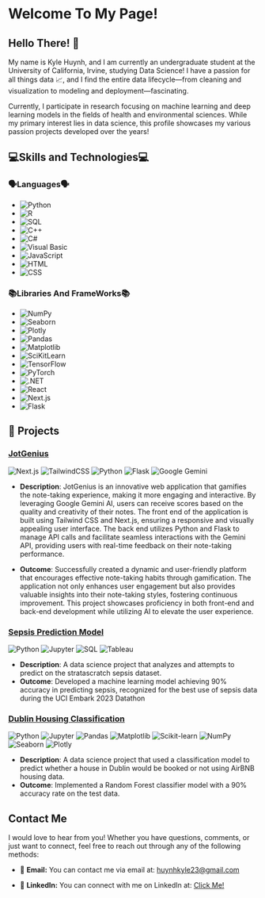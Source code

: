 # Welcome To My Page!
## Hello There! 👋
My name is Kyle Huynh, and I am currently an undergraduate student at the University of California, Irvine, studying Data Science! I have a passion for all things data 📈, and I find the entire data lifecycle—from cleaning and visualization to modeling and deployment—fascinating.

Currently, I participate in research focusing on machine learning and deep learning models in the fields of health and environmental sciences. While my primary interest lies in data science, this profile showcases my various passion projects developed over the years!

## 💻Skills and Technologies💻
### 🗣Languages🗣
- ![Python](https://img.shields.io/badge/Python-3776AB?style=for-the-badge&logo=python&logoColor=white)
- ![R](https://img.shields.io/badge/R-276DC3?style=for-the-badge&logo=r&logoColor=white)
- ![SQL](https://img.shields.io/badge/SQL-4479A1?style=for-the-badge&logo=postgresql&logoColor=white)
- ![C++](https://img.shields.io/badge/C++-00599C?style=for-the-badge&logo=cplusplus&logoColor=white)
- ![C#](https://img.shields.io/badge/C%23-239120?style=for-the-badge&logo=csharp&logoColor=white)
- ![Visual Basic](https://img.shields.io/badge/Visual%20Basic-5C2D91?style=for-the-badge&logo=.net&logoColor=white)
- ![JavaScript](https://img.shields.io/badge/JavaScript-F7DF1E?style=for-the-badge&logo=javascript&logoColor=black)
- ![HTML](https://img.shields.io/badge/HTML5-E34F26?style=for-the-badge&logo=html5&logoColor=white)
- ![CSS](https://img.shields.io/badge/CSS3-1572B6?style=for-the-badge&logo=css3&logoColor=white)

### 📚Libraries And FrameWorks📚
- ![NumPy](https://img.shields.io/badge/NumPy-013243?style=for-the-badge&logo=numpy&logoColor=white)
- ![Seaborn](https://img.shields.io/badge/Seaborn-3776AB?style=for-the-badge&logo=python&logoColor=white)
- ![Plotly](https://img.shields.io/badge/Plotly-3F4F75?style=for-the-badge&logo=plotly&logoColor=white)
- ![Pandas](https://img.shields.io/badge/Pandas-150458?style=for-the-badge&logo=pandas&logoColor=white)
- ![Matplotlib](https://img.shields.io/badge/Matplotlib-3776AB?style=for-the-badge&logo=python&logoColor=white)
- ![SciKitLearn](https://img.shields.io/badge/Scikit--Learn-F7931E?style=for-the-badge&logo=scikit-learn&logoColor=white)
- ![TensorFlow](https://img.shields.io/badge/TensorFlow-FF6F00?style=for-the-badge&logo=tensorflow&logoColor=white)
- ![PyTorch](https://img.shields.io/badge/PyTorch-EE4C2C?style=for-the-badge&logo=pytorch&logoColor=white)
- ![.NET](https://img.shields.io/badge/.NET-512BD4?style=for-the-badge&logo=dotnet&logoColor=white)
- ![React](https://img.shields.io/badge/React-61DAFB?style=for-the-badge&logo=react&logoColor=black)
- ![Next.js](https://img.shields.io/badge/Next.js-000000?style=for-the-badge&logo=nextdotjs&logoColor=white)
- ![Flask](https://img.shields.io/badge/Flask-000?style=for-the-badge&logo=flask&logoColor=white)

## 🚀 Projects

### [JotGenius](https://devpost.com/software/jotgenius)
![Next.js](https://img.shields.io/badge/Next.js-000?style=for-the-badge&logo=nextdotjs&logoColor=white)
![TailwindCSS](https://img.shields.io/badge/TailwindCSS-38B2AC?style=for-the-badge&logo=tailwindcss&logoColor=white)
![Python](https://img.shields.io/badge/Python-3776AB?style=for-the-badge&logo=python&logoColor=white)
![Flask](https://img.shields.io/badge/Flask-000?style=for-the-badge&logo=flask&logoColor=white)
![Google Gemini](https://img.shields.io/badge/Google_Gemini-4285F4?style=for-the-badge&logo=google&logoColor=white)

- **Description**: JotGenius is an innovative web application that gamifies the note-taking experience, making it more engaging and interactive. By leveraging Google Gemini AI, users can receive scores based on the quality and creativity of their notes. The front end of the application is built using Tailwind CSS and Next.js, ensuring a responsive and visually appealing user interface. The back end utilizes Python and Flask to manage API calls and facilitate seamless interactions with the Gemini API, providing users with real-time feedback on their note-taking performance.

- **Outcome**: Successfully created a dynamic and user-friendly platform that encourages effective note-taking habits through gamification. The application not only enhances user engagement but also provides valuable insights into their note-taking styles, fostering continuous improvement. This project showcases proficiency in both front-end and back-end development while utilizing AI to elevate the user experience.


### [Sepsis Prediction Model](https://devpost.com/software/sepsis-a-case-study)
![Python](https://img.shields.io/badge/Python-3776AB?style=for-the-badge&logo=python&logoColor=white)
![Jupyter](https://img.shields.io/badge/Jupyter-F37626?style=for-the-badge&logo=jupyter&logoColor=white)
![SQL](https://img.shields.io/badge/SQL-4479A1?style=for-the-badge&logo=sql&logoColor=white)
![Tableau](https://img.shields.io/badge/Tableau-E97627?style=for-the-badge&logo=tableau&logoColor=white)
- **Description**: A data science project that analyzes and attempts to predict on the stratascratch sepsis dataset. 
- **Outcome**: Developed a machine learning model achieving 90% accuracy in predicting sepsis, recognized for the best use of sepsis data during the UCI Embark 2023 Datathon

### [Dublin Housing Classification](https://devpost.com/software/d-3-dublin-s-demand-supply-decoder)
![Python](https://img.shields.io/badge/Python-3776AB?style=for-the-badge&logo=python&logoColor=white)
![Jupyter](https://img.shields.io/badge/Jupyter-F37626?style=for-the-badge&logo=jupyter&logoColor=white)
![Pandas](https://img.shields.io/badge/Pandas-150458?style=for-the-badge&logo=pandas&logoColor=white)
![Matplotlib](https://img.shields.io/badge/Matplotlib-3776AB?style=for-the-badge&logo=python&logoColor=white)
![Scikit-learn](https://img.shields.io/badge/Scikit--learn-F7931E?style=for-the-badge&logo=scikit-learn&logoColor=white)
![NumPy](https://img.shields.io/badge/NumPy-013243?style=for-the-badge&logo=numpy&logoColor=white)
![Seaborn](https://img.shields.io/badge/Seaborn-3776AB?style=for-the-badge&logo=python&logoColor=white)
![Plotly](https://img.shields.io/badge/Plotly-3F4F75?style=for-the-badge&logo=plotly&logoColor=white)
- **Description**: A data science project that used a classification model to predict whether a house in Dublin would be booked or not using AirBNB housing data.
- **Outcome**: Implemented a Random Forest classifier model with a 90% accuracy rate on the test data.

## Contact Me

I would love to hear from you! Whether you have questions, comments, or just want to connect, feel free to reach out through any of the following methods:

-  📧 **Email:** You can contact me via email at: [huynhkyle23@gmail.com](mailto:huynhkyle23@gmail.com)


-  🔗 **LinkedIn:** You can connect with me on LinkedIn at: [Click Me!](https://www.linkedin.com/in/kyle-huynh-093b8624b/)

